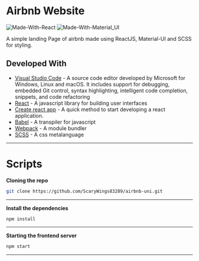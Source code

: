 # Airbnb Website

![Made-With-React](https://img.shields.io/badge/Made_with-React-informational?style=for-the-badge&logo=react) ![Made-With-Material_UI](https://img.shields.io/badge/Made_with-Material_UI-informational?style=for-the-badge&logo=material-ui)

A simple landing Page of airbnb made using ReactJS, Material-UI and SCSS for styling.

## Developed With

- [Visual Studio Code](https://code.visualstudio.com/) - A source code editor developed by Microsoft for Windows, Linux and macOS. It includes support for debugging, embedded Git control, syntax highlighting, intelligent code completion, snippets, and code refactoring
- [React](https://reactjs.org/) - A javascript library for building user interfaces
- [Create react app](https://create-react-app.dev/) - A quick method to start developing a react application.
- [Babel](https://babeljs.io/) - A transpiler for javascript
- [Webpack](https://webpack.js.org/) - A module bundler
- [SCSS](http://sass-lang.com/) - A css metalanguage

---

# **Scripts**

**Cloning the repo**

```bash
git clone https://github.com/ScaryWings83289/airbnb-uni.git
```

---

**Install the dependencies**

```bash
npm install
```

---

**Starting the frontend server**

```bash
npm start
```

---
